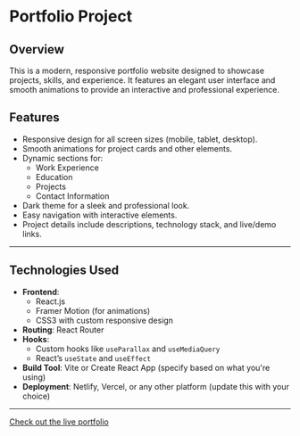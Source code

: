 # **Portfolio Project**

## **Overview**
This is a modern, responsive portfolio website designed to showcase projects, skills, and experience. It features an elegant user interface and smooth animations to provide an interactive and professional experience.

## **Features**
- Responsive design for all screen sizes (mobile, tablet, desktop).
- Smooth animations for project cards and other elements.
- Dynamic sections for:
  - Work Experience
  - Education
  - Projects
  - Contact Information
- Dark theme for a sleek and professional look.
- Easy navigation with interactive elements.
- Project details include descriptions, technology stack, and live/demo links.

---

## **Technologies Used**
- **Frontend**: 
  - React.js
  - Framer Motion (for animations)
  - CSS3 with custom responsive design
- **Routing**: React Router
- **Hooks**:
  - Custom hooks like `useParallax` and `useMediaQuery`
  - React’s `useState` and `useEffect`
- **Build Tool**: Vite or Create React App (specify based on what you're using)
- **Deployment**: Netlify, Vercel, or any other platform (update this with your choice)

---

[Check out the live portfolio](https://kishan-dev.netlify.app)
